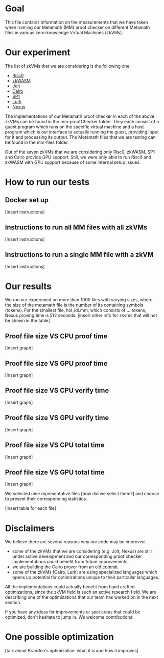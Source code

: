 # Goal

This file contains information on the measurements that we have taken when running our Metamath (MM) proof checker
on different Metamath files in various zero-knowledge Virtual Machines (zkVMs).

# Our experiment

The list of zkVMs that we are considering is the following one:
- [Risc0](https://github.com/risc0/risc0)
- [zkWASM](https://github.com/DelphinusLab/zkWasm)
- [Jolt](https://github.com/a16z/jolt)
- [Cairo](https://docs.cairo-lang.org/)
- [SP1](https://github.com/succinctlabs/sp1)
- [Lurk](https://github.com/argumentcomputer/lurk-beta)
- [Nexus](https://github.com/nexus-xyz/nexus-zkvm)

The implementations of our Metamath proof checker in each of the above zkVMs can be found in the mm-proofChecker 
folder. They each consist of a guest program which runs on the specific virtual machine and a host program which is our interface to actually running the guest, providing input for it and processing its output. The Metamath files that we are testing can be found in the mm-files folder.

Out of the seven zkVMs that we are considering only Risc0, zkWASM, SP1 and Cairo provide GPU support. Still, we were only able to run Risc0 and zkWASM with GPU support because of some internal setup issues. 




# How to run our tests 

## Docker set up 

[Insert instructions]

## Instructions to run all MM files with all zkVMs

[Insert instructions]

## Instructions to run a single MM file with a zkVM

[Insert instructions]

# Our results

We run our experiment on more than 1000 files with varying sizes, where the size of the metamath file is the number
of its containing symbols (tokens). 
For the smallest file, hol_idi.mm, which consists of ... tokens, Nexus proving time is 512 seconds.
[insert other info for zkvms that will not be shown in the table]


## Proof file size VS CPU proof time

[Insert graph]

## Proof file size VS GPU proof time

[Insert graph]

## Proof file size VS CPU verify time

[Insert graph]

## Proof file size VS GPU verify time

[Insert graph]

## Proof file size VS CPU total time

[Insert graph]

## Proof file size VS GPU total time

[Insert graph]

We selected nine representative files [how did we select them?] and choose to present their corresponding statistics.

[insert table for each file]

# Disclaimers
We believe there are several reasons why our code may be improved.
- some of the zkVMs that we are considering (e.g. Jolt, Nexus) are still under active development and our corresponding proof 
checker implementations could benefit from future improvements. 
- we are building the Cairo prover from an old [commit](https://github.com/lambdaclass/lambdaworks/tree/a591186e6c4dd53301b03b4ddd69369abe99f960/provers).
- some of the zkVMs (Cairo, Lurk) are using specialized languages which opens up potential for optimizations 
unique to their particular languages.

All the implementations could actually benefit from hand crafted optimizations, since the zkVM field is such an active research field. 
We are describing one of the optimizations that our team has worked on in the next section.

If you have any ideas for improvements or spot areas that could be optimized, don't hesitate to jump in. We welcome contributions! 

# One possible optimization
[talk about Brandon's optimization: what it is and how it improves]